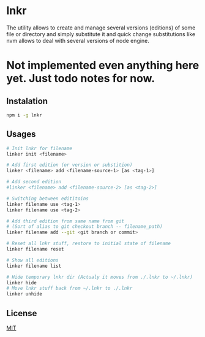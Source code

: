 # lnkr
The utility allows to create and manage several versions (editions) of some file or directory and simply substitute it and quick change substitutions like nvm allows to deal with several versions of node engine.

# Not implemented even anything here yet. Just todo notes for now.


## Instalation
```bash
npm i -g lnkr
```


## Usages
```bash
# Init lnkr for filename
linker init <filename>

# Add first edition (or version or substition)
linker <filename> add <filename-source-1> [as <tag-1>]

# Add second edition
#linker <filename> add <filename-source-2> [as <tag-2>]

# Switching between edititoins
linker filename use <tag-1>
linker filename use <tag-2>

# Add third edition from same name from git 
# (Sort of alias to git checkout branch -- filename_path)
linker filename add --git <git branch or commit>

# Reset all lnkr stuff, restore to initial state of filename
linker filename reset

# Show all editions
linker filename list

# Hide temporary lnkr dir (Actualy it moves from ./.lnkr to ~/.lnkr)
linker hide
# Move lnkr stuff back from ~/.lnkr to ./.lnkr
linker unhide
```


## License

  [MIT](LICENSE)
